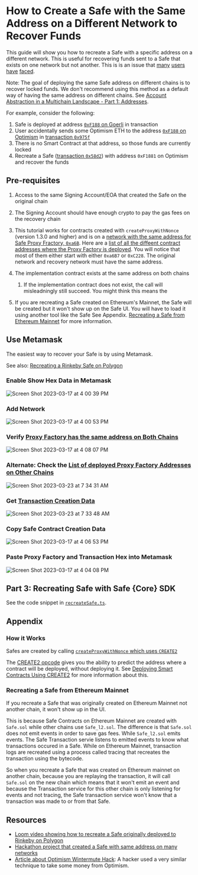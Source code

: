 # How to Create a Safe with the Same Address on a Different Network to Recover Funds

This guide will show you how to recreate a Safe with a specific address on a  different network. This is useful for recovering funds sent to a Safe that exists on one network but not another. This is is an issue that [many](https://ethereum.stackexchange.com/questions/141408/sent-usdc-to-wrong-chain-on-gnosis-need-to-recover) [users](https://ethereum.stackexchange.com/questions/129309/create-a-safe-with-the-same-address-on-the-bsc-chain) [have](https://ethereum.stackexchange.com/questions/127353/trying-to-recreate-a-safe-from-mainnet-into-gnosis-chain-issue) [faced](https://ethereum.stackexchange.com/search?q=%5Bgnosis-safe%5D+wrong+chain).

Note: The goal of deploying the same Safe address on different chains is to recover locked funds. We don't recommend using this method as a default way of having the same address on different chains. See [Account Abstraction in a Multichain Landscape - Part 1: Addresses](https://safe.mirror.xyz/4GcGAOFno-suTCjBewiYH4k4yXPDdIukC5woO5Bjc4w).

For example, consider the following:

1. Safe is deployed at address [`0xF188` on Goerli](https://app.safe.global/home?safe=gor:0xF188d41FD181f94960C5451D7ff6FdbcDf201a71) in transaction
2. User accidentally sends some Optimism ETH to the address [`0xF188` on Optimism](https://optimistic.etherscan.io/address/0xF188d41FD181f94960C5451D7ff6FdbcDf201a71) in [transaction `0x975f`](https://optimistic.etherscan.io/tx/0x975f81407a2b7dfdd5c73220a920f327e379fd5d03c0175a106640451d7790a6)
3. There is no Smart Contract at that address, so those funds are currently locked
4. Recreate a Safe ([transaction `0x58d2`](https://optimistic.etherscan.io/tx/0x58d2e8d75f3d02fc4588fe2c50e44a51d98738916771b823e09876328bff3f77)) with address `0xF1881` on Optimism and recover the funds 


## Pre-requisites

1. Access to the same Signing Account/EOA that created the Safe on the original chain

1. The Signing Account should have enough crypto to pay the gas fees on the recovery chain

1. This tutorial works for contracts created with `createProxyWithNonce` (version 1.3.0 and higher) and is on a [network with the same address for Safe Proxy Fractory, `0xa6B`](https://blockscan.com/address/0xa6B71E26C5e0845f74c812102Ca7114b6a896AB2). Here are a [list of all the diffeent contract addresses where the Proxy Factory is deployed](https://github.com/safe-global/safe-deployments/blob/main/src/assets/v1.3.0/proxy_factory.json). You will notice that most of them either start with either `0xa6B7` or `0xC228`. The original network and recovery network must have the same address.

1. The implementation contract exists at the same address on both chains
    1. If the implementation contract does not exist, the call will misleadningly still succeed. You might think this means the 

1. If you are recreating a Safe created on Ethereum's Mainnet, the Safe will be created but it won't show up on the Safe UI. You will have to load it using another tool like the Safe See Appendix. [Recreating a Safe from Ethereum Mainnet](#recreating-a-safe-from-ethereum-mainnet) for more information.

## Use Metamask

The easiest way to recover your Safe is by using Metamask.

See also: [Recreating a Rinkeby Safe on Polygon](https://www.loom.com/share/ca34aabcd62747fb9fb89bd463b4c741)

### Enable Show Hex Data in Metamask
![Screen Shot 2023-03-17 at 4 00 39 PM](https://user-images.githubusercontent.com/9806858/226020125-788ae92c-9f98-486a-89fb-45e88da179ec.png)

### Add Network

![Screen Shot 2023-03-17 at 4 00 53 PM](https://user-images.githubusercontent.com/9806858/226020214-56e5e9c2-9b7f-4cd0-b5e5-a21c73f91d88.png)

### Verify [Proxy Factory has the same address on Both Chains](https://github.com/safe-global/safe-deployments/blob/main/src/assets/v1.3.0/proxy_factory.json)
![Screen Shot 2023-03-17 at 4 08 07 PM](https://user-images.githubusercontent.com/9806858/226023682-4855ce25-129d-47b1-9f24-3b74a12852fb.png)

### Alternate: Check the [List of deployed Proxy Factory Addresses on Other Chains](https://blockscan.com/address/0xa6B71E26C5e0845f74c812102Ca7114b6a896AB2)

![Screen Shot 2023-03-23 at 7 34 31 AM](https://user-images.githubusercontent.com/9806858/227191742-60aaab59-be71-4d8f-9f21-1a57d1910e0c.png)


### Get [Transaction Creation Data](https://app.safe.global/transactions/history?safe=gor:0xF188d41FD181f94960C5451D7ff6FdbcDf201a71)

![Screen Shot 2023-03-23 at 7 33 48 AM](https://user-images.githubusercontent.com/9806858/227191393-21843e91-0ac5-457c-9133-6a6d317ef8aa.png)


### Copy Safe Contract Creation Data

![Screen Shot 2023-03-17 at 4 06 53 PM](https://user-images.githubusercontent.com/9806858/226022160-2907617e-6283-41c1-bc97-ccd90d8ff9ef.png)

### Paste Proxy Factory and Transaction Hex into Metamask

![Screen Shot 2023-03-17 at 4 04 08 PM](https://user-images.githubusercontent.com/9806858/226022325-4be63630-9476-4d4e-aef7-498966f3bfa8.png)


## Part 3: Recreating Safe with Safe {Core} SDK

See the code snippet in [`recreateSafe.ts`](/examples/utils/recreateSafe.ts). 

## Appendix

### How it Works

Safes are created by calling [`createProxyWithNonce` which uses `CREATE2`](https://github.com/safe-global/safe-contracts/blob/ba526d0475e3004f9fcd71cd25ebbd225ebeee7f/contracts/proxies/SafeProxyFactory.sol#L32)

The [CREATE2 opcode](https://eips.ethereum.org/EIPS/eip-1014) gives you the ability to predict the address where a contract will be deployed, without deploying it. See [Deploying Smart Contracts Using CREATE2](https://docs.openzeppelin.com/cli/2.8/deploying-with-create2) for more information about this.

### Recreating a Safe from Ethereum Mainnet

If you recreate a Safe that was originally created on Ethereum Mainnet not another chain, it won't show up in the UI.

This is because Safe Contracts on Ethereum Mainnet are created with `Safe.sol` while other chains use `Safe_l2.sol`. The difference is that `Safe.sol` does not emit events in order to save gas fees. While `Safe_l2.sol` emits events. The Safe Transaction servie listens to emitted events to know what transactions occured in a Safe. While on Ethereum Mainnet, transaction logs are recreated using a process called tracing that recreates the transaction using the bytecode. 

So when you recreate a Safe that was created on Ethereum mainnet on another chain, because you are replaying the transaction, it will call `Safe.sol` on the new chain which means that it won't emit an event and because the Transaction service for this other chain is only listening for events and not tracing, the Safe transaction service won't know that a transaction was made to or from that Safe.

## Resources
- [Loom video showing how to recreate a Safe originally deployed to Rinkeby on Polygon](https://www.loom.com/share/ca34aabcd62747fb9fb89bd463b4c741)
- [Hackathon project that created a Safe with same address on many networks](https://ethglobal.com/showcase/many-safes-2otg1)
- [Article about Optimism Wintermute Hack](https://foresightnews.pro/article/detail/10296): A hacker used a very similar technique to take some money from Optimism.
